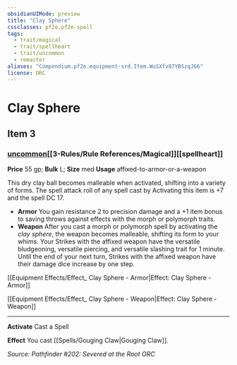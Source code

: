 ```yaml
---
obsidianUIMode: preview
title: "Clay Sphere"
cssclasses: pf2e,pf2e-spell
tags:
  - trait/magical
  - trait/spellheart
  - trait/uncommon
  - remaster
aliases: "Compendium.pf2e.equipment-srd.Item.WuSXfv87YBSzqJ66"
license: ORC
---
```

# Clay Sphere
## Item 3
### [uncommon](uncommon.md "Uncommon Rarity Trait")[[3-Rules/Rule References/Magical]][[spellheart]]


**Price** 55 gp; 
**Bulk** L; **Size** med
**Usage** affixed-to-armor-or-a-weapon

This dry clay ball becomes malleable when activated, shifting into a variety of forms. The spell attack roll of any spell cast by Activating this item is +7 and the spell DC 17.

*   **Armor** You gain resistance 2 to precision damage and a +1 item bonus to saving throws against effects with the morph or polymorph traits.
*   **Weapon** After you cast a morph or polymorph spell by activating the _clay sphere_, the weapon becomes malleable, shifting its form to your whims. Your Strikes with the affixed weapon have the versatile bludgeoning, versatile piercing, and versatile slashing trait for 1 minute. Until the end of your next turn, Strikes with the affixed weapon have their damage dice increase by one step.

[[Equipment Effects/Effect_ Clay Sphere - Armor|Effect: Clay Sphere - Armor]]

[[Equipment Effects/Effect_ Clay Sphere - Weapon|Effect: Clay Sphere - Weapon]]

* * *

**Activate** Cast a Spell

**Effect** You cast [[Spells/Gouging Claw|Gouging Claw]].

*Source: Pathfinder #202: Severed at the Root*
*ORC*